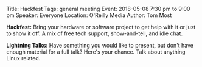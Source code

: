 Title: Hackfest
Tags: general meeting
Event: 2018-05-08 7:30 pm to 9:00 pm
Speaker: Everyone
Location: O'Reilly Media
Author: Tom Most

**Hackfest:** Bring your hardware or software project to get help with it or just to show it off.
A mix of free tech support, show-and-tell, and idle chat.

**Lightning Talks:**
Have something you would like to present, but don't have enough material for a full talk?
Here's your chance.
Talk about anything Linux related.
